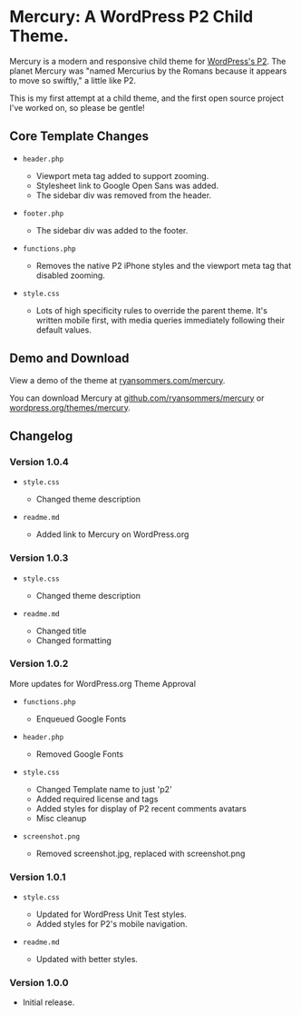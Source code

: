 # Mercury: A WordPress P2 Child Theme.

Mercury is a modern and responsive child theme for [WordPress's P2](http://p2theme.com/). The planet Mercury was "named Mercurius by the Romans because it appears to move so swiftly," a little like P2.

This is my first attempt at a child theme, and the first open source project I've worked on, so please be gentle!

## Core Template Changes
* `header.php`
  - Viewport meta tag added to support zooming.
  - Stylesheet link to Google Open Sans was added.
  - The sidebar div was removed from the header.

* `footer.php`
  - The sidebar div was added to the footer.

* `functions.php`
  - Removes the native P2 iPhone styles and the viewport meta tag that disabled zooming.

* `style.css` 
  - Lots of high specificity rules to override the parent theme. It's written mobile first, with media queries immediately following their default values.

## Demo and Download
View a demo of the theme at [ryansommers.com/mercury](http://ryansommers.com/mercury).

You can download Mercury at [github.com/ryansommers/mercury](https://github.com/ryansommers/mercury) or [wordpress.org/themes/mercury](https://wordpress.org/themes/mercury).

## Changelog

### Version 1.0.4
* `style.css`
  - Changed theme description

* `readme.md`
  - Added link to Mercury on WordPress.org

### Version 1.0.3
* `style.css`
  - Changed theme description

* `readme.md`
  - Changed title
  - Changed formatting

### Version 1.0.2
More updates for WordPress.org Theme Approval

* `functions.php`
  - Enqueued Google Fonts

* `header.php`
  - Removed Google Fonts

* `style.css`
  - Changed Template name to just 'p2'
  - Added required license and tags
  - Added styles for display of P2 recent comments avatars
  - Misc cleanup

* `screenshot.png`
  - Removed screenshot.jpg, replaced with screenshot.png

### Version 1.0.1
* `style.css`
  - Updated for WordPress Unit Test styles.
  - Added styles for P2's mobile navigation.

* `readme.md`
  - Updated with better styles.

### Version 1.0.0
- Initial release.
